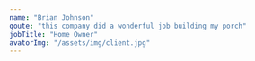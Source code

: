 ```yaml
---
name: "Brian Johnson"
qoute: "this company did a wonderful job building my porch"
jobTitle: "Home Owner"
avatorImg: "/assets/img/client.jpg"
---
```

